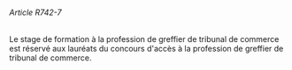 ###### Article R742-7

Le stage de formation à la profession de greffier de tribunal de commerce est réservé aux lauréats du concours d'accès à la profession de greffier de tribunal de commerce.

